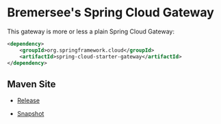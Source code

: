 # Bremersee's Spring Cloud Gateway

This gateway is more or less a plain Spring Cloud Gateway:

```xml
<dependency>
    <groupId>org.springframework.cloud</groupId>
    <artifactId>spring-cloud-starter-gateway</artifactId>
</dependency>
```

## Maven Site

- [Release](https://bremersee.github.io/gateway/index.html)

- [Snapshot](https://nexus.bremersee.org/repository/maven-sites/gateway/1.0.4-SNAPSHOT/index.html)
